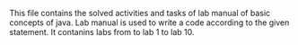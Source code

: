 This file contains the solved activities and tasks of lab manual of basic concepts of java. Lab manual is used to write a code according to the given statement. It contanins labs from to lab 1 to lab 10.
